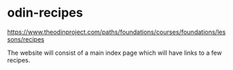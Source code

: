 # odin-recipes

https://www.theodinproject.com/paths/foundations/courses/foundations/lessons/recipes

The website will consist of a main index page which will have links to a few recipes.
